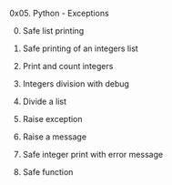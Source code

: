 0x05. Python - Exceptions

0. Safe list printing

1. Safe printing of an integers list

2. Print and count integers

3. Integers division with debug

4. Divide a list

5. Raise exception

6. Raise a message

7. Safe integer print with error message

8. Safe function

